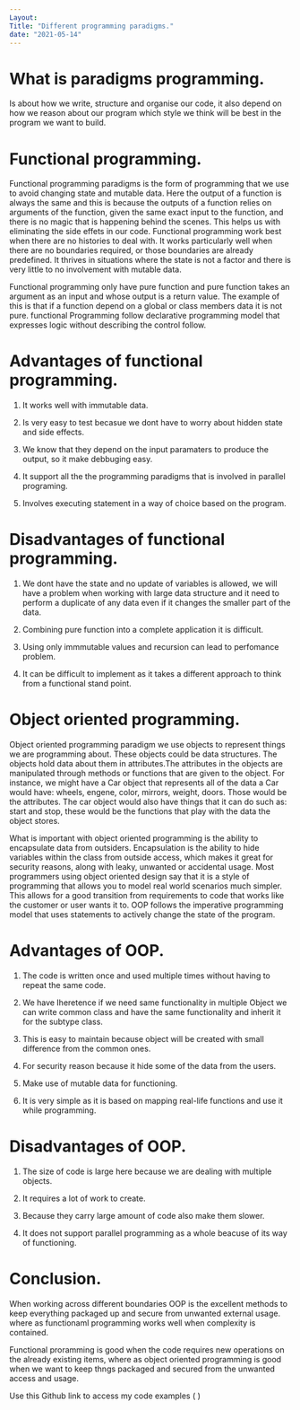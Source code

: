 ```yaml
---
Layout:
Title: "Different programming paradigms."
date: "2021-05-14"
---
```


# What is paradigms programming.

Is about how we write, structure and organise our code, it also depend on how we reason about our program which style we think will be best in the program we want to build.

# Functional programming.

Functional programming paradigms is the form of programming that we use to avoid changing state and mutable data. Here the output of a function is always the same and this is because the outputs of a function relies on arguments of the function, given the same exact input to the function, and there is no magic that is happening behind the scenes. This helps us with eliminating the side effets in our code. Functional programming work best when there are no histories to deal with. It works particularly well when there are no boundaries required, or those boundaries are already predefined. It thrives in situations where the state is not a factor and there is very little to no involvement with mutable data.

Functional programming only have pure function and pure function takes an argument as an input and whose output is a return value. The example of this is that if a function depend on a global or class members data it is not pure. functional Programming follow declarative programming model that expresses logic without describing the control follow.

# Advantages of functional programming.

1. It works well with immutable data.

2. Is very easy to test becasue we dont have to worry about hidden state and side effects.

3. We know that they depend on the input paramaters to produce the output, so it make debbuging easy.

4. It support all the the programming paradigms that is involved in parallel programing.

5. Involves executing statement in a way of choice based on the program.

# Disadvantages of functional programming.

1. We dont have the state and no update of variables is allowed, we will have a problem when working with large data structure and it need to perform a duplicate of any data even if it changes the smaller part of the data.

2. Combining pure function into a complete application it is difficult.

3. Using only immmutable values and recursion can lead to perfomance problem.

4. It can be difficult to implement as it takes a different approach to think from a functional stand point. 
 

# Object oriented programming.

Object oriented programming paradigm we use objects to represent things we are programming about. These objects could be data structures. The objects hold data about them in attributes.The attributes in the objects are manipulated through methods or functions that are given to the object. For instance, we might have a Car object that represents all of the data a Car would have: wheels, engene, color, mirrors, weight, doors. Those would be the attributes. The car object would also have things that it can do such as: start and stop, these would be the functions that play with the data the object stores.

What is important with object oriented programming is the ability to encapsulate data from outsiders. Encapsulation is the ability to hide variables within the class from outside access, which makes it great for security reasons, along with leaky, unwanted or accidental usage. Most programmers using object oriented design say that it is a style of programming that allows you to model real world scenarios much simpler. This allows for a good transition from requirements to code that works like the customer or user wants it to. OOP follows the imperative programming model that uses statements to actively change the state of the program.


# Advantages of OOP.

1. The code is written once and used multiple times without having to repeat the same code.

2. We have Iheretence if we need same functionality in multiple Object we can write common class and have the same functionality and inherit it for the subtype class.

3. This is easy to maintain because object will be created with small difference from the common ones.

4. For security reason because it hide some of the data from the users.

5. Make use of mutable data for functioning.

6. It is very simple as it is based on mapping real-life functions and use it while programming.


# Disadvantages of OOP.

1. The size of code is large here because we are dealing with multiple objects.

2. It requires a lot of work to create.

3. Because they carry large amount of code also make them slower.

4. It does not support parallel programming as a whole beacuse of its way of functioning.

# Conclusion.

When working across different boundaries OOP is the excellent methods to keep everything packaged up and secure from unwanted external usage. where as functionaml programming works well when complexity is contained.

Functional proramming is good when the code requires new operations on the already existing items, where as object oriented programming is good when we want to keep thngs packaged and secured from the unwanted access and usage.

Use this Github link to access my code examples ( )